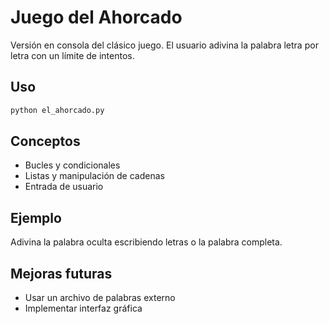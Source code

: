 # Juego del Ahorcado

Versión en consola del clásico juego. El usuario adivina la palabra letra por letra con un límite de intentos.

## Uso
```bash
python el_ahorcado.py
```

## Conceptos
- Bucles y condicionales
- Listas y manipulación de cadenas
- Entrada de usuario

## Ejemplo
Adivina la palabra oculta escribiendo letras o la palabra completa.

## Mejoras futuras
- Usar un archivo de palabras externo
- Implementar interfaz gráfica
